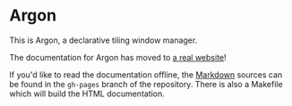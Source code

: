 
Argon
=====

This is Argon, a declarative tiling window manager.

The documentation for Argon has moved to [a real
website](http://ktvoelker.github.com/argon)!

If you'd like to read the documentation offline, the
[Markdown](http://daringfireball.net/projects/markdown/) sources can be found
in the `gh-pages` branch of the repository. There is also a Makefile which
will build the HTML documentation.

